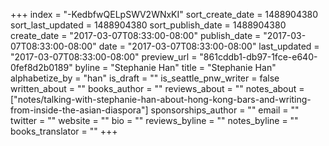 +++
index = "-KedbfwQELpSWV2WNxKI"
sort_create_date = 1488904380
sort_last_updated = 1488904380
sort_publish_date = 1488904380
create_date = "2017-03-07T08:33:00-08:00"
publish_date = "2017-03-07T08:33:00-08:00"
date = "2017-03-07T08:33:00-08:00"
last_updated = "2017-03-07T08:33:00-08:00"
preview_url = "861cddb1-db97-1fce-e640-0fef8d2b0189"
byline = "Stephanie Han"
title = "Stephanie Han"
alphabetize_by = "han"
is_draft = ""
is_seattle_pnw_writer = false
written_about = ""
books_author = ""
reviews_about = ""
notes_about = ["notes/talking-with-stephanie-han-about-hong-kong-bars-and-writing-from-inside-the-asian-diaspora"]
sponsorships_author = ""
email = ""
twitter = ""
website = ""
bio = ""
reviews_byline = ""
notes_byline = ""
books_translator = ""
+++
